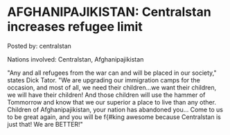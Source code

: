 # AFGHANIPAJIKISTAN: Centralstan increases refugee limit

Posted by: centralstan

Nations involved: Centralstan, Afghanipajikistan 

"Any and all refugees from the war can and will be placed in our society," states Dick Tator.
"We are upgrading our immigration camps for the occasion, and most of all, we need their children...we want their children, we will have their children! And those children will use the hammer of Tommorrow and know that we our superior a place to live than any other. 
Children of Afghanipajikistan, your nation has abandoned you... Come to us to be great again, and you will be f{#king awesome because Centralstan is just that!
We are BETTER!"
